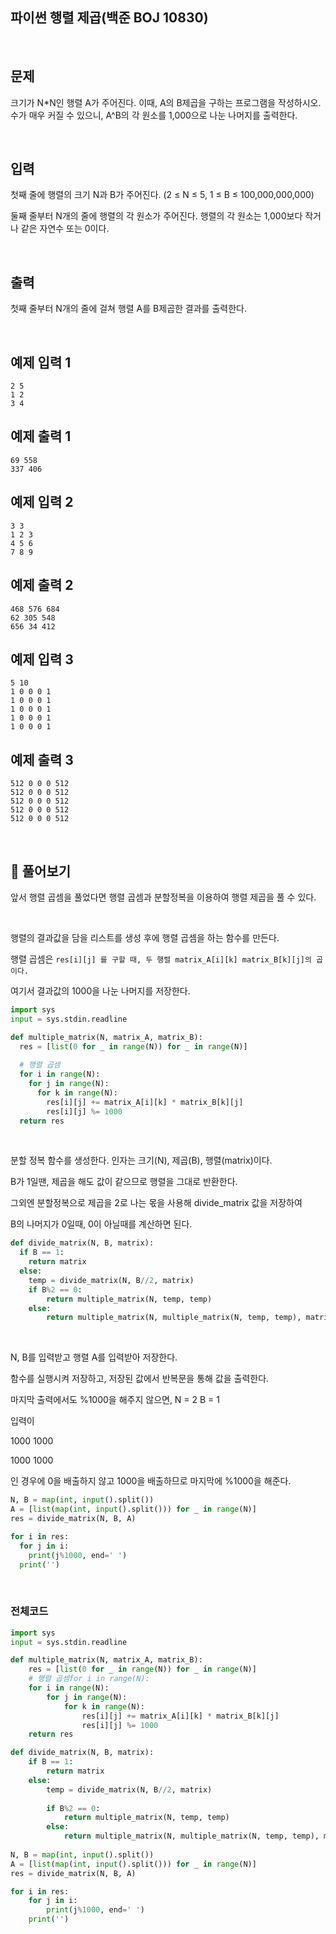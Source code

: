 ## 파이썬 행렬 제곱(백준 BOJ 10830)

<br>

## 문제

크기가 N*N인 행렬 A가 주어진다. 이때, A의 B제곱을 구하는 프로그램을 작성하시오. 수가 매우 커질 수 있으니, A^B의 각 원소를 1,000으로 나눈 나머지를 출력한다.

<br>

## 입력

첫째 줄에 행렬의 크기 N과 B가 주어진다. (2 ≤ N ≤  5, 1 ≤ B ≤ 100,000,000,000)

둘째 줄부터 N개의 줄에 행렬의 각 원소가 주어진다. 행렬의 각 원소는 1,000보다 작거나 같은 자연수 또는 0이다.

<br>

## 출력

첫째 줄부터 N개의 줄에 걸쳐 행렬 A를 B제곱한 결과를 출력한다.

<br>

## 예제 입력 1 

```
2 5
1 2
3 4
```

## 예제 출력 1 

```
69 558
337 406
```

## 예제 입력 2 

```
3 3
1 2 3
4 5 6
7 8 9
```

## 예제 출력 2 

```
468 576 684
62 305 548
656 34 412
```

## 예제 입력 3 

```
5 10
1 0 0 0 1
1 0 0 0 1
1 0 0 0 1
1 0 0 0 1
1 0 0 0 1
```

## 예제 출력 3

```
512 0 0 0 512
512 0 0 0 512
512 0 0 0 512
512 0 0 0 512
512 0 0 0 512
```

<br>

## 📝 풀어보기

앞서 행렬 곱셈을 풀었다면 행렬 곱셈과 분할정복을 이용하여 행렬 제곱을 풀 수 있다.

<br>

행렬의 결과값을 담을 리스트를 생성 후에 행렬 곱셈을 하는 함수를 만든다.

행렬 곱셈은 `res[i][j] 를 구할 때, 두 행렬 matrix_A[i][k] matrix_B[k][j]의 곱이다.`

여기서 결과값의 1000을 나눈 나머지를 저장한다.

``` python
import sys
input = sys.stdin.readline

def multiple_matrix(N, matrix_A, matrix_B):
  res = [list(0 for _ in range(N)) for _ in range(N)]
  
  # 행렬 곱셈
  for i in range(N):
    for j in range(N):
      for k in range(N):
        res[i][j] += matrix_A[i][k] * matrix_B[k][j]
    	res[i][j] %= 1000
  return res
```

<br>

분할 정복 함수를 생성한다. 인자는 크기(N), 제곱(B), 행렬(matrix)이다.

B가 1일땐, 제곱을 해도 값이 같으므로 행렬을 그대로 반환한다.

그외엔 분할정복으로 제곱을 2로 나는 몫을 사용해 divide_matrix 값을 저장하여

B의 나머지가 0일때, 0이 아닐때를 계산하면 된다.

``` python
def divide_matrix(N, B, matrix):
  if B == 1:
    return matrix
  else:
  	temp = divide_matrix(N, B//2, matrix)
  	if B%2 == 0:
    	return multiple_matrix(N, temp, temp)
  	else:
    	return multiple_matrix(N, multiple_matrix(N, temp, temp), matrix)
```

<br>

N, B를 입력받고 행렬 A를 입력받아 저장한다.

함수를 실행시켜 저장하고, 저장된 값에서 반복문을 통해 값을 출력한다.

마지막 출력에서도 %1000을 해주지 않으면, N = 2 B = 1

입력이 

1000 1000 

1000 1000

인 경우에 0을 배출하지 않고 1000을 배출하므로 마지막에 %1000을 해준다.

```python
N, B = map(int, input().split())
A = [list(map(int, input().split())) for _ in range(N)]
res = divide_matrix(N, B, A)

for i in res:
  for j in i:
    print(j%1000, end=' ')
  print('')
```

<br>

### 전체코드

``` python
import sys
input = sys.stdin.readline

def multiple_matrix(N, matrix_A, matrix_B):
    res = [list(0 for _ in range(N)) for _ in range(N)]
    # 행렬 곱셈for i in range(N):
    for i in range(N):
        for j in range(N):
            for k in range(N):
                res[i][j] += matrix_A[i][k] * matrix_B[k][j]
        		res[i][j] %= 1000
    return res

def divide_matrix(N, B, matrix):
    if B == 1:
        return matrix
    else:
        temp = divide_matrix(N, B//2, matrix)
        
        if B%2 == 0:
            return multiple_matrix(N, temp, temp)
        else:
            return multiple_matrix(N, multiple_matrix(N, temp, temp), matrix)
        
N, B = map(int, input().split())
A = [list(map(int, input().split())) for _ in range(N)]
res = divide_matrix(N, B, A)

for i in res:
    for j in i:
        print(j%1000, end=' ')
    print('')    
```

